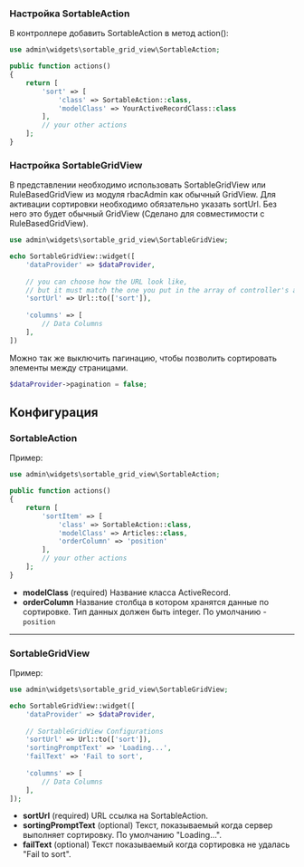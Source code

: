 ### Настройка SortableAction
В контроллере добавить SortableAction в метод action():
```php
use admin\widgets\sortable_grid_view\SortableAction;

public function actions()
{
    return [
        'sort' => [
            'class' => SortableAction::class,
            'modelClass' => YourActiveRecordClass::class
        ],
        // your other actions
    ];
}
```

### Настройка SortableGridView
В представлении необходимо использовать SortableGridView или RuleBasedGridView из модуля rbacAdmin как обычный GridView.
Для активации сортировки необходимо обязательно указать sortUrl. Без него это будет обычный GridView (Сделано для совместимости с RuleBasedGridView).
```php
use admin\widgets\sortable_grid_view\SortableGridView;

echo SortableGridView::widget([
    'dataProvider' => $dataProvider,
    
    // you can choose how the URL look like,
    // but it must match the one you put in the array of controller's action()
    'sortUrl' => Url::to(['sort']),
    
    'columns' => [
        // Data Columns
    ],
])
```

Можно так же выключить пагинацию, чтобы позволить сортировать элементы между страницами.
```php
$dataProvider->pagination = false;
```
## Конфигурация
### SortableAction
Пример:
```php
use admin\widgets\sortable_grid_view\SortableAction;

public function actions()
{
    return [
        'sortItem' => [
            'class' => SortableAction::class,
            'modelClass' => Articles::class,
            'orderColumn' => 'position'
        ],
        // your other actions
    ];
}
```

* **modelClass** (required) Название класса ActiveRecord.
* **orderColumn** Название столбца в котором хранятся данные по сортировке. Тип данных должен быть integer. По умолчанию - `position`

---

### SortableGridView
Пример:
```php
use admin\widgets\sortable_grid_view\SortableGridView;

echo SortableGridView::widget([
    'dataProvider' => $dataProvider,
    
    // SortableGridView Configurations
    'sortUrl' => Url::to(['sort']),
    'sortingPromptText' => 'Loading...',
    'failText' => 'Fail to sort',
    
    'columns' => [
        // Data Columns
    ],
]);
```

* **sortUrl** (required) URL ссылка на SortableAction.
* **sortingPromptText** (optional) Текст, показываемый когда сервер выполняет сортировку. По умолчанию "Loading...".
* **failText** (optional) Текст показываемый когда сортировка не удалась "Fail to sort".

